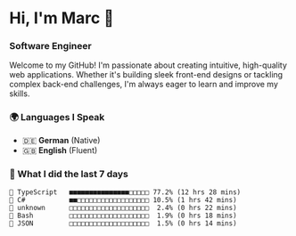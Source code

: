 # Hi, I'm Marc 👋 
### Software Engineer

Welcome to my GitHub! I'm passionate about creating intuitive, high-quality web applications. Whether it's building sleek front-end designs or tackling complex back-end challenges, I'm always eager to learn and improve my skills.  

### 🌍 Languages I Speak  
- 🇩🇪 **German** (Native)  
- 🇬🇧 **English** (Fluent)

### 🤯 What I did the last 7 days

```
🔷 TypeScript   ■■■■■■■■■■■■■■■□□□□□ 77.2% (12 hrs 28 mins)
🔷 C#           ■■□□□□□□□□□□□□□□□□□□ 10.5% (1 hrs 42 mins)
📄 unknown      □□□□□□□□□□□□□□□□□□□□  2.4% (0 hrs 22 mins)
📄 Bash         □□□□□□□□□□□□□□□□□□□□  1.9% (0 hrs 18 mins)
📄 JSON         □□□□□□□□□□□□□□□□□□□□  1.5% (0 hrs 14 mins)
```